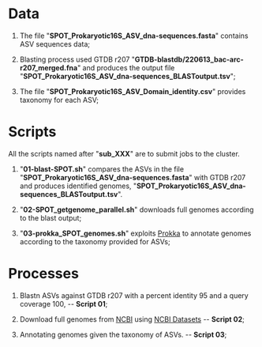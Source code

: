 # Data

1. The file "**SPOT_Prokaryotic16S_ASV_dna-sequences.fasta**" contains ASV sequences data;

2. Blasting process used GTDB r207 "**GTDB-blastdb/220613_bac-arc-r207_merged.fna**" and produces the output file "**SPOT_Prokaryotic16S_ASV_dna-sequences_BLASToutput.tsv**";

3. The file "**SPOT_Prokaryotic16S_ASV_Domain_identity.csv**" provides taxonomy for each ASV;



# Scripts

All the scripts named after "**sub_XXX**" are to submit jobs to the cluster.

1. "**01-blast-SPOT.sh**" compares the ASVs in the file "**SPOT_Prokaryotic16S_ASV_dna-sequences.fasta**" with GTDB r207 and produces identified genomes, "**SPOT_Prokaryotic16S_ASV_dna-sequences_BLASToutput.tsv**".

2. "**02-SPOT_getgenome_parallel.sh**" downloads full genomes according to the blast output;

3. "**03-prokka_SPOT_genomes.sh**" exploits [Prokka](https://github.com/tseemann/prokka) to annotate genomes according to the taxonomy provided for ASVs; 


# Processes

1. Blastn ASVs against GTDB r207 with a percent identity 95 and a query coverage 100, -- **Script 01**;

2. Download full genomes from [NCBI](https://www.ncbi.nlm.nih.gov/) using [NCBI Datasets](https://www.ncbi.nlm.nih.gov/datasets/) -- **Script 02**;

3. Annotating genomes given the taxonomy of ASVs. -- **Script 03**;